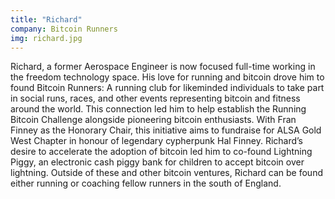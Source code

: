 ```yaml
---
title: "Richard"
company: Bitcoin Runners
img: richard.jpg
---
```


Richard, a former Aerospace Engineer is now focused full-time working in the freedom technology space. His love for running and bitcoin drove him to found Bitcoin Runners: A running club for likeminded individuals to take part in social runs, races, and other events representing bitcoin and fitness around the world. This connection led him to help establish the Running Bitcoin Challenge alongside pioneering bitcoin enthusiasts. With Fran Finney as the Honorary Chair, this initiative aims to fundraise for ALSA Gold West Chapter in honour of legendary cypherpunk Hal Finney. Richard’s desire to accelerate the adoption of bitcoin led him to co-found Lightning Piggy, an electronic cash piggy bank for children to accept bitcoin over lightning. Outside of these and other bitcoin ventures, Richard can be found either running or coaching fellow runners in the south of England.
